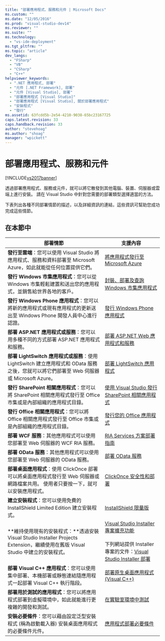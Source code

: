 ```yaml
---
title: "部署應用程式、服務和元件 | Microsoft Docs"
ms.custom: ""
ms.date: "12/05/2016"
ms.prod: "visual-studio-dev14"
ms.reviewer: ""
ms.suite: ""
ms.technology: 
  - "vs-ide-deployment"
ms.tgt_pltfrm: ""
ms.topic: "article"
dev_langs: 
  - "FSharp"
  - "VB"
  - "CSharp"
  - "C++"
helpviewer_keywords: 
  - ".NET 應用程式, 部署"
  - "元件 [.NET Framework], 部署"
  - "元件 [Visual Studio], 部署"
  - "部署應用程式 [Visual Studio]"
  - "部署應用程式 [Visual Studio], 關於部署應用程式"
  - "安裝程式"
  - "發行"
ms.assetid: 63fcdd5b-2e54-4210-9038-65bc23167725
caps.latest.revision: 33
caps.handback.revision: 33
author: "stevehoag"
ms.author: "shoag"
manager: "wpickett"
---
```

# 部署應用程式、服務和元件
[!INCLUDE[vs2017banner](../code-quality/includes/vs2017banner.md)]

透過部署應用程式、服務或元件，就可以將它散發到其他電腦、裝置、伺服器或雲端上進行安裝。  請在 Visual Studio 中針對您需要的部署類型選擇適當的方法。  
  
 下表列出各種不同部署情節的描述，以及詳細資訊的連結，這些資訊可幫助您成功完成這些情節。  
  
## 在本節中  
  
|部署情節|支援內容|  
|----------|----------|  
|**發行至雲端**：您可以使用 Visual Studio 將應用程式、服務和資料部署至 Microsoft Azure，如此就能從任何位置提供它們。|[將應用程式發行至 Microsoft Azure](http://msdn.microsoft.com/library/windowsazure/ee460772.aspx)|  
|**發行 Windows 市集應用程式**：您可以從 Windows 市集輕鬆建置和送出您的應用程式，並銷售給世界各地的客戶。|[封裝、部署及查詢 Windows 市集應用程式](http://msdn.microsoft.com/library/hh446593\(v=vs.85\).aspx)|  
|**發行 Windows Phone 應用程式**：您可以將新的應用程式或現有應用程式的更新送出至 Windows Phone 開發人員中心進行認證。|[發行 Windows Phone 應用程式](http://dev.windowsphone.com/publish)|  
|**部署 ASP.NET 應用程式或服務**：您可以用多種不同的方式部署 ASP.NET 應用程式和服務。|[部署 ASP.NET Ｗeb 應用程式和服務](http://www.asp.net/aspnet/overview/deployment)|  
|**部署 LightSwitch 應用程式或服務**：使用 LightSwitch 建立應用程式和 OData 服務之後，您就可以將它們部署至 Web 伺服器或 Microsoft Azure。|[部署 LightSwitch 應用程式](../Topic/Deploying%20LightSwitch%20Applications.md)|  
|**發行 SharePoint 相關應用程式**：您可以將 SharePoint 相關應用程式發行至 Office 市集或是內部組織的應用程式目錄。|[使用 Visual Studio 發行 SharePoint 相關應用程式](http://msdn.microsoft.com/library/office/jj220044\(v=office.15\).aspx)|  
|**發行 Office 相關應用程式**：您可以將 Office 相關應用程式發行至 Office 市集或是內部組織的應用程式目錄。|[發行您的 Office 應用程式](http://msdn.microsoft.com/library/office/fp123515.aspx)|  
|**部署 WCF 服務**：其他應用程式可以使用您部署至 Web 伺服器的 WCF RIA 服務。|[RIA Services 方案部署指南](http://msdn.microsoft.com/library/ff426912\(v=vs.91\).aspx)|  
|**部署 OData 服務**：其他應用程式可以使用您部署至 Web 伺服器的 OData 服務。|[部署 OData 服務](http://msdn.microsoft.com/library/hh973447.aspx)|  
|**部署桌面應用程式**：使用 ClickOnce 部署可以將桌面應用程式發行至 Web 伺服器或網路檔案共用。  使用者只要按一下，就可以安裝應用程式。|[ClickOnce 安全性和部署](../deployment/clickonce-security-and-deployment.md)|  
|**建立安裝程式**：您可以使用免費的 InstallShield Limited Edition 建立安裝程式。|[InstallShield 限量版](../deployment/installshield-limited-edition.md)|  
|**維持使用現有的安裝程式：**透過安裝 Visual Studio Installer Projects Extension，繼續使用在舊版 Visual Studio 中建立的安裝程式。|[Visual Studio Installer 專案擴充功能](http://blogs.msdn.com/b/visualstudio/archive/2014/04/17/visual-studio-installer-projects-extension.aspx)<br /><br /> 下列網站提供 Installer 專案的文件：[Visual Studio Installer 部署](http://msdn.microsoft.com/library/2kt85ked\(v=vs.100\).aspx)|  
|**部署 Visual C\+\+ 應用程式**：您可以使用集中部署、本機部署或靜態連結隨應用程式一起部署 Visual C\+\+ 執行階段。|[部署原生桌面應用程式 \(Visual C\+\+\)](http://msdn.microsoft.com/library/zebw5zk9.aspx)|  
|**部署用於測試的應用程式**：您可以將應用程式部署到虛擬環境中，如此就能進行更複雜的開發和測試。|[在實驗室環境中測試](/devops-test-docs/test/test-on-a-lab-environment)|  
|**安裝必要條件**：您可以藉由設定泛型安裝程式 \(稱為啟動載入器\) 安裝桌面應用程式的必要條件元件。|[應用程式部署必要條件](../deployment/application-deployment-prerequisites.md)|